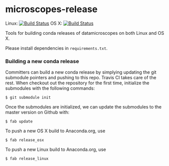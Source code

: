 # microscopes-release

Linux: [![Build Status](https://travis-ci.org/datamicroscopes/release.svg?branch=master)](https://travis-ci.org/datamicroscopes/release) OS X: [![Build Status](https://travis-ci.org/datamicroscopes/release.svg?branch=osx)](https://travis-ci.org/datamicroscopes/release)

Tools for building conda releases of datamicroscopes on both Linux and OS X.

Please install dependencies in `requirements.txt`.

### Building a new conda release

Committers can build a new conda release by simplying updating the git submodule pointers and pushing to this repo. Travis CI takes care of the rest. When checkout out the repository for the first time, initialize the submodules with the following commands:

    $ git submodule init

Once the submodules are initialized, we can update the submodules to the master version on Github with:

    $ fab update

To push a new OS X build to Anaconda.org, use

    $ fab release_osx

To push a new Linux build to Anaconda.org, use

    $ fab release_linux